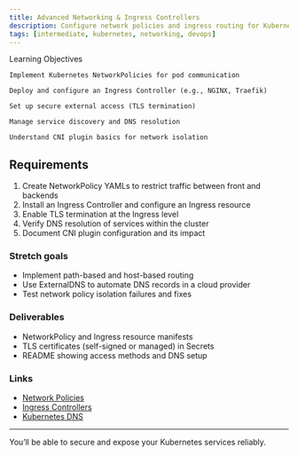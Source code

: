 ```yaml
---
title: Advanced Networking & Ingress Controllers
description: Configure network policies and ingress routing for Kubernetes workloads
tags: [intermediate, kubernetes, networking, devops]
---
```


Learning Objectives

    Implement Kubernetes NetworkPolicies for pod communication

    Deploy and configure an Ingress Controller (e.g., NGINX, Traefik)

    Set up secure external access (TLS termination)

    Manage service discovery and DNS resolution

    Understand CNI plugin basics for network isolation


## Requirements

1. Create NetworkPolicy YAMLs to restrict traffic between front and backends  
2. Install an Ingress Controller and configure an Ingress resource  
3. Enable TLS termination at the Ingress level  
4. Verify DNS resolution of services within the cluster  
5. Document CNI plugin configuration and its impact  

### **Stretch goals**
- Implement path-based and host-based routing  
- Use ExternalDNS to automate DNS records in a cloud provider  
- Test network policy isolation failures and fixes  

### Deliverables
- NetworkPolicy and Ingress resource manifests  
- TLS certificates (self-signed or managed) in Secrets  
- README showing access methods and DNS setup  

### Links
- [Network Policies](https://kubernetes.io/docs/concepts/services-networking/network-policies/)  
- [Ingress Controllers](https://kubernetes.io/docs/concepts/services-networking/ingress-controllers/)  
- [Kubernetes DNS](https://kubernetes.io/docs/concepts/services-networking/dns-pod-service/)  

---

You’ll be able to secure and expose your Kubernetes services reliably.


